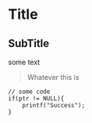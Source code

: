 # Title
## SubTitle

some text  

> Whatever this is

    // some code
    if(ptr != NULL){
        printf("Success");
    }